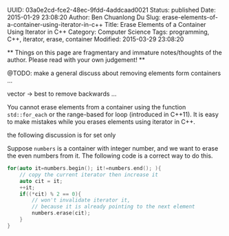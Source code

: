 UUID: 03a0e2cd-fce2-48ec-9fdd-4addcaad0021
Status: published
Date: 2015-01-29 23:08:20
Author: Ben Chuanlong Du
Slug: erase-elements-of-a-container-using-iterator-in-c++
Title: Erase Elements of a Container Using Iterator in C++
Category: Computer Science
Tags: programming, C++, iterator, erase, container
Modified: 2015-03-29 23:08:20

**
Things on this page are
fragmentary and immature notes/thoughts of the author.
Please read with your own judgement!
**

@TODO: make a general discuss about removing elements form containers ...

vector -> best to remove backwards ...

You cannot erase elements from a container 
using the function `std::for_each` 
or the range-based for loop (introduced in C++11).
It is easy to make mistakes while you erases elements using iterator in C++.


the following discussion is for set only

Suppose `numbers` is a container with integer number,
and we want to erase the even numbers from it.
The following code is a correct way to do this.

```C++
for(auto it=numbers.begin(); it!=numbers.end(); ){
    // copy the current iterator then increase it
    auto cit = it;
    ++it;
    if((*cit) % 2 == 0){
        // won't invalidate iterator it, 
        // because it is already pointing to the next element
        numbers.erase(cit);
    }
}
```
